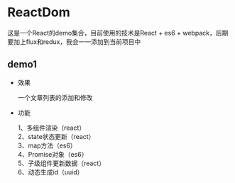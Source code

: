 # ReactDom

这是一个React的demo集合，目前使用的技术是React + es6 + webpack，后期要加上flux和redux，我会一一添加到当前项目中

## demo1

- 效果

  一个文章列表的添加和修改

- 功能

  1、多组件渲染（react）  
  2、state状态更新（react）  
  3、map方法（es6）  
  4、Promise对象（es6）  
  5、子级组件更新数据（react）  
  6、动态生成id（uuid）
